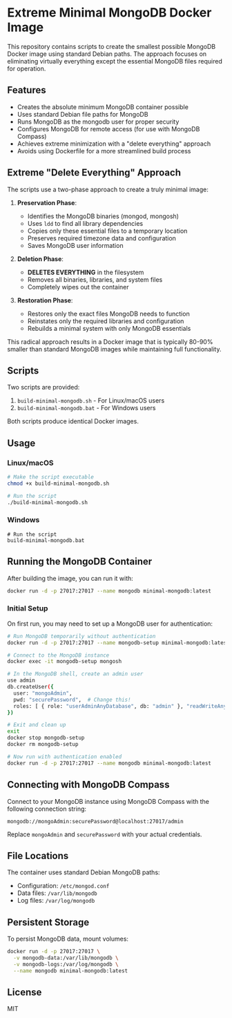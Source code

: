# Extreme Minimal MongoDB Docker Image

This repository contains scripts to create the smallest possible MongoDB Docker image using standard Debian paths. The approach focuses on eliminating virtually everything except the essential MongoDB files required for operation.

## Features

- Creates the absolute minimum MongoDB container possible
- Uses standard Debian file paths for MongoDB
- Runs MongoDB as the mongodb user for proper security
- Configures MongoDB for remote access (for use with MongoDB Compass)
- Achieves extreme minimization with a "delete everything" approach
- Avoids using Dockerfile for a more streamlined build process

## Extreme "Delete Everything" Approach

The scripts use a two-phase approach to create a truly minimal image:

1. **Preservation Phase**:
   - Identifies the MongoDB binaries (mongod, mongosh)
   - Uses `ldd` to find all library dependencies
   - Copies only these essential files to a temporary location
   - Preserves required timezone data and configuration
   - Saves MongoDB user information
   
2. **Deletion Phase**:
   - **DELETES EVERYTHING** in the filesystem
   - Removes all binaries, libraries, and system files
   - Completely wipes out the container
   
3. **Restoration Phase**:
   - Restores only the exact files MongoDB needs to function
   - Reinstates only the required libraries and configuration
   - Rebuilds a minimal system with only MongoDB essentials

This radical approach results in a Docker image that is typically 80-90% smaller than standard MongoDB images while maintaining full functionality.

## Scripts

Two scripts are provided:

1. `build-minimal-mongodb.sh` - For Linux/macOS users
2. `build-minimal-mongodb.bat` - For Windows users

Both scripts produce identical Docker images.

## Usage

### Linux/macOS

```bash
# Make the script executable
chmod +x build-minimal-mongodb.sh

# Run the script
./build-minimal-mongodb.sh
```

### Windows

```batch
# Run the script
build-minimal-mongodb.bat
```

## Running the MongoDB Container

After building the image, you can run it with:

```bash
docker run -d -p 27017:27017 --name mongodb minimal-mongodb:latest
```

### Initial Setup

On first run, you may need to set up a MongoDB user for authentication:

```bash
# Run MongoDB temporarily without authentication
docker run -d -p 27017:27017 --name mongodb-setup minimal-mongodb:latest mongod --config /etc/mongod.conf --auth false

# Connect to the MongoDB instance
docker exec -it mongodb-setup mongosh

# In the MongoDB shell, create an admin user
use admin
db.createUser({
  user: "mongoAdmin",
  pwd: "securePassword",  # Change this!
  roles: [ { role: "userAdminAnyDatabase", db: "admin" }, "readWriteAnyDatabase" ]
})

# Exit and clean up
exit
docker stop mongodb-setup
docker rm mongodb-setup

# Now run with authentication enabled
docker run -d -p 27017:27017 --name mongodb minimal-mongodb:latest
```

## Connecting with MongoDB Compass

Connect to your MongoDB instance using MongoDB Compass with the following connection string:

```
mongodb://mongoAdmin:securePassword@localhost:27017/admin
```

Replace `mongoAdmin` and `securePassword` with your actual credentials.

## File Locations

The container uses standard Debian MongoDB paths:

- Configuration: `/etc/mongod.conf`
- Data files: `/var/lib/mongodb`
- Log files: `/var/log/mongodb`

## Persistent Storage

To persist MongoDB data, mount volumes:

```bash
docker run -d -p 27017:27017 \
  -v mongodb-data:/var/lib/mongodb \
  -v mongodb-logs:/var/log/mongodb \
  --name mongodb minimal-mongodb:latest
```

## License

MIT
